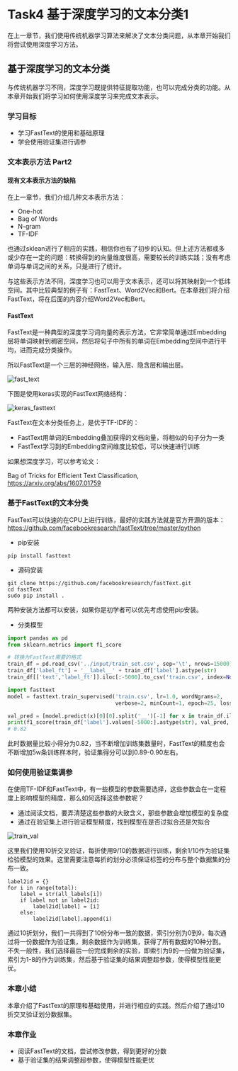 # Task4 基于深度学习的文本分类1

在上一章节，我们使用传统机器学习算法来解决了文本分类问题，从本章开始我们将尝试使用深度学习方法。

## 基于深度学习的文本分类

与传统机器学习不同，深度学习既提供特征提取功能，也可以完成分类的功能。从本章开始我们将学习如何使用深度学习来完成文本表示。

### 学习目标

- 学习FastText的使用和基础原理
- 学会使用验证集进行调参

### 文本表示方法 Part2

#### 现有文本表示方法的缺陷

在上一章节，我们介绍几种文本表示方法：

- One-hot
- Bag of Words
- N-gram
- TF-IDF

也通过sklean进行了相应的实践，相信你也有了初步的认知。但上述方法都或多或少存在一定的问题：转换得到的向量维度很高，需要较长的训练实践；没有考虑单词与单词之间的关系，只是进行了统计。

与这些表示方法不同，深度学习也可以用于文本表示，还可以将其映射到一个低纬空间。其中比较典型的例子有：FastText、Word2Vec和Bert。在本章我们将介绍FastText，将在后面的内容介绍Word2Vec和Bert。

#### FastText

FastText是一种典型的深度学习词向量的表示方法，它非常简单通过Embedding层将单词映射到稠密空间，然后将句子中所有的单词在Embedding空间中进行平均，进而完成分类操作。

所以FastText是一个三层的神经网络，输入层、隐含层和输出层。


![fast_text](https://img-blog.csdnimg.cn/20200714204856589.png)


下图是使用keras实现的FastText网络结构：

![keras_fasttext](https://img-blog.csdnimg.cn/20200714204249463.jpg)

FastText在文本分类任务上，是优于TF-IDF的：

- FastText用单词的Embedding叠加获得的文档向量，将相似的句子分为一类
- FastText学习到的Embedding空间维度比较低，可以快速进行训练

如果想深度学习，可以参考论文：

Bag of Tricks for Efficient Text Classification, https://arxiv.org/abs/1607.01759

### 基于FastText的文本分类

FastText可以快速的在CPU上进行训练，最好的实践方法就是官方开源的版本：
https://github.com/facebookresearch/fastText/tree/master/python

- pip安装

```
pip install fasttext
```

- 源码安装

```
git clone https://github.com/facebookresearch/fastText.git
cd fastText
sudo pip install .
```

两种安装方法都可以安装，如果你是初学者可以优先考虑使用pip安装。

- 分类模型

```python
import pandas as pd
from sklearn.metrics import f1_score

# 转换为FastText需要的格式
train_df = pd.read_csv('../input/train_set.csv', sep='\t', nrows=15000)
train_df['label_ft'] = '__label__' + train_df['label'].astype(str)
train_df[['text','label_ft']].iloc[:-5000].to_csv('train.csv', index=None, header=None, sep='\t')

import fasttext
model = fasttext.train_supervised('train.csv', lr=1.0, wordNgrams=2, 
                                  verbose=2, minCount=1, epoch=25, loss="hs")

val_pred = [model.predict(x)[0][0].split('__')[-1] for x in train_df.iloc[-5000:]['text']]
print(f1_score(train_df['label'].values[-5000:].astype(str), val_pred, average='macro'))
# 0.82
```

此时数据量比较小得分为0.82，当不断增加训练集数量时，FastText的精度也会不断增加5w条训练样本时，验证集得分可以到0.89-0.90左右。

### 如何使用验证集调参

在使用TF-IDF和FastText中，有一些模型的参数需要选择，这些参数会在一定程度上影响模型的精度，那么如何选择这些参数呢？

- 通过阅读文档，要弄清楚这些参数的大致含义，那些参数会增加模型的复杂度
- 通过在验证集上进行验证模型精度，找到模型在是否过拟合还是欠拟合



![train_val](https://img-blog.csdnimg.cn/20200714204403844.png)

这里我们使用10折交叉验证，每折使用9/10的数据进行训练，剩余1/10作为验证集检验模型的效果。这里需要注意每折的划分必须保证标签的分布与整个数据集的分布一致。

```
label2id = {}
for i in range(total):
    label = str(all_labels[i])
    if label not in label2id:
        label2id[label] = [i]
    else:
        label2id[label].append(i)
```

通过10折划分，我们一共得到了10份分布一致的数据，索引分别为0到9，每次通过将一份数据作为验证集，剩余数据作为训练集，获得了所有数据的10种分割。不失一般性，我们选择最后一份完成剩余的实验，即索引为9的一份做为验证集，索引为1-8的作为训练集，然后基于验证集的结果调整超参数，使得模型性能更优。

### 本章小结

本章介绍了FastText的原理和基础使用，并进行相应的实践。然后介绍了通过10折交叉验证划分数据集。

### 本章作业

- 阅读FastText的文档，尝试修改参数，得到更好的分数
- 基于验证集的结果调整超参数，使得模型性能更优

